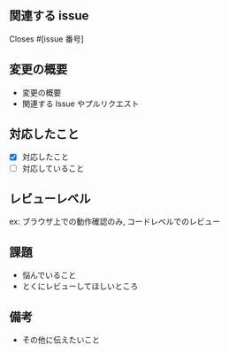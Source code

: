 ## 関連する issue

Closes #[issue 番号]

## 変更の概要

- 変更の概要
- 関連する Issue やプルリクエスト

## 対応したこと

- [x] 対応したこと
- [ ] 対応していること

## レビューレベル

ex: ブラウザ上での動作確認のみ, コードレベルでのレビュー

## 課題

- 悩んでいること
- とくにレビューしてほしいところ

## 備考

- その他に伝えたいこと
